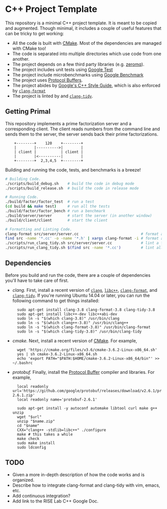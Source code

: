# C++ Project Template
This repository is a minimal C++ project template. It is meant to be copied and
augmented. Though minimal, it includes a couple of useful features that can be
tricky to get working:

- All the code is built with [CMake](https://cmake.org/). Most of the
  dependencies are managed with CMake too!
- The code is separated into multiple directories which use code from one
  another.
- The project depends on a few third party libraries (e.g.
  [zeromq](http://zeromq.org/)).
- The project includes unit tests using [Google
  Test](https://github.com/google/googletest)
- The project include microbenchmarks using [Google
  Benchmark](https://github.com/google/benchmark)
- The project uses [Protocol Buffers](http://clang.llvm.org/extra/clang-tidy/).
- The project abides by [Google's C++ Style
  Guide](https://google.github.io/styleguide/cppguide.html), which is also
  enforced by [`clang-format`](http://clang.llvm.org/docs/ClangFormat.html)
- The project is linted by and
  [`clang-tidy`](http://clang.llvm.org/extra/clang-tidy/).

## Getting Primal
This repository implements a prime factorization server and a corresponding
client. The client reads numbers from the command line and sends them to the
server, the server sends back their prime factorizations.

        +--------+    120    +--------+
        |        |---------->|        |
        | client |           | client |
        |        |<----------|        |
        +--------+  2,3,4,5  +--------+

Building and running the code, tests, and benchmarks is a breeze!

```bash
# Building Code.
./scripts/build_debug.sh    # build the code in debug mode
./scripts/build_release.sh  # build the code in release mode

# Running Code.
./build/factor/factor_test  # run a test
(cd build && make test)     # run all the tests
./build/factor/factor_bench # run a benchmark
./build/server/server       # start the server (in another window)
./build/client/client       # start the client

# Formatting and Linting Code.
clang-format src/server/server.cc                            # format a file
find src -name '*.cc' -o -name '*.h' | xargs clang-format -i # format all files
./scripts/run_clang_tidy.sh src/server/server.cc             # lint a file
./scripts/run_clang_tidy.sh $(find src -name '*.cc')         # lint all files
```

## Dependencies
Before you build and run the code, there are a couple of dependencies you'll
have to take care of first.

- *clang.* First, install a recent version of
  [`clang`](http://clang.llvm.org/), [`libc++`](http://libcxx.llvm.org/),
  [`clang-format`](http://bit.ly/2dttR1C), and
  [`clang-tidy`](http://bit.ly/2dttR1C). If you're running Ubuntu 14.04 or
  later, you can run the following command to get things installed:

        sudo apt-get install clang-3.8 clang-format-3.8 clang-tidy-3.8
        sudo apt-get install libc++-dev libc++abi-dev
        sudo ln -s "$(which clang-3.8)" /usr/bin/clang
        sudo ln -s "$(which clang++-3.8)" /usr/bin/clang++
        sudo ln -s "$(which clang-format-3.8)" /usr/bin/clang-format
        sudo ln -s "$(which clang-tidy-3.8)" /usr/bin/clang-tidy
- *cmake.* Next, install a recent version of
  [CMake](https://cmake.org/download/). For example,

        wget 'https://cmake.org/files/v3.6/cmake-3.6.2-Linux-x86_64.sh'
        yes | sh cmake-3.6.2-Linux-x86_64.sh
        echo 'export PATH="$PATH:$HOME/cmake-3.6.2-Linux-x86_64/bin"' >> ~/.bashrc
- *protobuf.* Finally, install the [Protocol
  Buffer](https://cmake.org/download/) compiler and libraries. For example,

        local readonly url='https://github.com/google/protobuf/releases/download/v2.6.1/protobuf-2.6.1.zip'
        local readonly name='protobuf-2.6.1'

        sudo apt-get install -y autoconf automake libtool curl make g++ unzip
        wget "$url"
        unzip "$name.zip"
        cd "$name"
        CXX="clang++ -stdlib=libc++" ./configure
        make # this takes a while
        make check
        sudo make install
        sudo ldconfig

## TODO
- Given a more in-depth description of how the code works and is organized.
- Describe how to integrate clang-format and clang-tidy with vim, emacs, etc.
- Add continuous integration?
- Add link to the RISE Lab C++ Google Doc.
